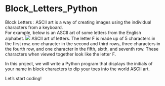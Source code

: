 # Block_Letters_Python
Block Letters : ASCII art is a way of creating images using the individual characters from a keyboard.  
For example, below is an ASCII art of some letters from the English alphabet.
<img src = "https://content.codecademy.com/courses/learn-cpp/hello-world/block-letters.png">
ASCII art of letters.
The letter F is made up of 5 characters in the first row, one character in the second and third rows, three characters in the fourth row, and one character in the fifth, sixth, and seventh row. These characters when viewed together look like the letter F.

In this project, we will write a Python program that displays the initials of your name in block characters to dip your toes into the world ASCII art.

Let’s start coding!
